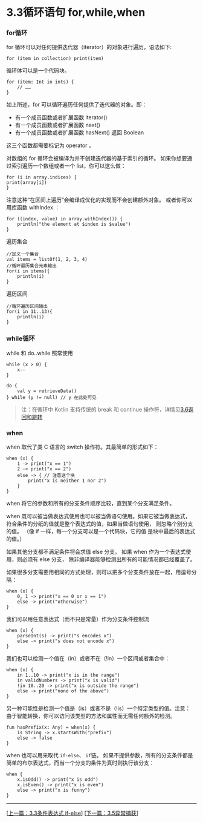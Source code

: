 # 3.3循环语句 for,while,when

### for循环

for 循环可以对任何提供迭代器（iterator）的对象进行遍历，语法如下:

	for (item in collection) print(item)

循环体可以是一个代码块。

	for (item: Int in ints) {
		// ……
	}

如上所述，for 可以循环遍历任何提供了迭代器的对象。即：

- 有一个成员函数或者扩展函数 iterator() 
- 有一个成员函数或者扩展函数 next()
- 有一个成员函数或者扩展函数 hasNext() 返回 Boolean 

这三个函数都需要标记为 operator 。

对数组的 for 循环会被编译为并不创建迭代器的基于索引的循环。
如果你想要通过索引遍历一个数组或者一个 list，你可以这么做：

	for (i in array.indices) {
	print(array[i])
	}

注意这种“在区间上遍历”会编译成优化的实现而不会创建额外对象。
或者你可以用库函数 withIndex ：

	for ((index, value) in array.withIndex()) {
		println("the element at $index is $value")
	}

遍历集合

    //定义一个集合
    val items = listOf(1, 2, 3, 4)
    //循环遍历集合元素输出
    for(i in items){
        println(i)
    }

遍历区间

    //循环遍历区间输出
    for(i in 11..13){
        println(i)
    }

### while循环

while 和 do..while 照常使用

	while (x > 0) {
		x--
	}

	do {
		val y = retrieveData()
	} while (y != null) // y 在此处可见

> 注：在循环中 Kotlin 支持传统的 break 和 continue 操作符，详情见[3.6返回和跳转](https://sogrey.github.io/Kotlin-Notes/notes/3%E7%A8%8B%E5%BA%8F%E7%BB%93%E6%9E%84/3.6%E8%BF%94%E5%9B%9E%E5%92%8C%E8%B7%B3%E8%BD%AC)

### when

when 取代了类 C 语言的 switch 操作符。其最简单的形式如下：

	when (x) {
		1 -> print("x == 1")
		2 -> print("x == 2")
		else -> { // 注意这个块
			print("x is neither 1 nor 2")
		}
	}

when 将它的参数和所有的分支条件顺序比较，直到某个分支满足条件。 

when 既可以被当做表达式使用也可以被当做语句使用。如果它被当做表达式， 符合条件的分纸的值就是整个表达式的值，如果当做语句使用， 则忽略个别分支的值。 （像 if 一样，每一个分支可以是一个代码块，它的值 是块中最后的表达式的值。）

如果其他分支都不满足条件将会求值 else 分支。 如果 when 作为一个表达式使用，则必须有 else 分支， 除非编译器能够检测出所有的可能情况都已经覆盖了。

如果很多分支需要用相同的方式处理，则可以把多个分支条件放在一起，用逗号分隔：

	when (x) {
		0, 1 -> print("x == 0 or x == 1")
		else -> print("otherwise")
	}

我们可以用任意表达式（而不只是常量）作为分支条件控制流

	when (x) {
		parseInt(s) -> print("s encodes x")
		else -> print("s does not encode x")
	}

我们也可以检测一个值在（in）或者不在（!in）一个区间或者集合中：

	when (x) {
		in 1..10 -> print("x is in the range")
		in validNumbers -> print("x is valid")
		!in 10..20 -> print("x is outside the range")
		else -> print("none of the above")
	}

另一种可能性是检测一个值是（is）或者不是（!is）一个特定类型的值。注意： 由于智能转换，你可以访问该类型的方法和属性而无需任何额外的检测。

	fun hasPrefix(x: Any) = when(x) {
		is String -> x.startsWith("prefix")
		else -> false
	}

when 也可以用来取代 `if-else`、 `if`链。 如果不提供参数，所有的分支条件都是简单的布尔表达式，而当一个分支的条件为真时则执行该分支：

	when {
		x.isOdd() -> print("x is odd")
		x.isEven() -> print("x is even")
		else -> print("x is funny")
	}

---
[[上一篇：3.3条件表达式 if-else](https://sogrey.github.io/Kotlin-Notes/notes/3%E7%A8%8B%E5%BA%8F%E7%BB%93%E6%9E%84/3.3%E6%9D%A1%E4%BB%B6%E8%A1%A8%E8%BE%BE%E5%BC%8F%20if-else)] [[下一篇：3.5异常捕获](https://sogrey.github.io/Kotlin-Notes/notes/3%E7%A8%8B%E5%BA%8F%E7%BB%93%E6%9E%84/3.5%E5%BC%82%E5%B8%B8%E6%8D%95%E8%8E%B7)]